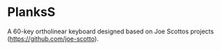 # PlanksS

A 60-key ortholinear keyboard designed based on Joe Scottos projects (https://github.com/joe-scotto).
